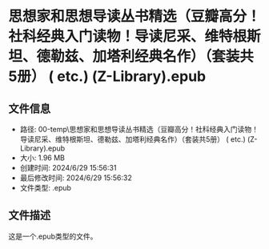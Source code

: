 ﻿# 思想家和思想导读丛书精选（豆瓣高分！社科经典入门读物！导读尼采、维特根斯坦、德勒兹、加塔利经典名作）（套装共5册） ( etc.) (Z-Library).epub

## 文件信息
- 路径: 00-temp\思想家和思想导读丛书精选（豆瓣高分！社科经典入门读物！导读尼采、维特根斯坦、德勒兹、加塔利经典名作）（套装共5册） ( etc.) (Z-Library).epub
- 大小: 1.96 MB
- 创建时间: 2024/6/29 15:56:31
- 最后修改时间: 2024/6/29 15:56:32
- 文件类型: .epub

## 文件描述
这是一个.epub类型的文件。


